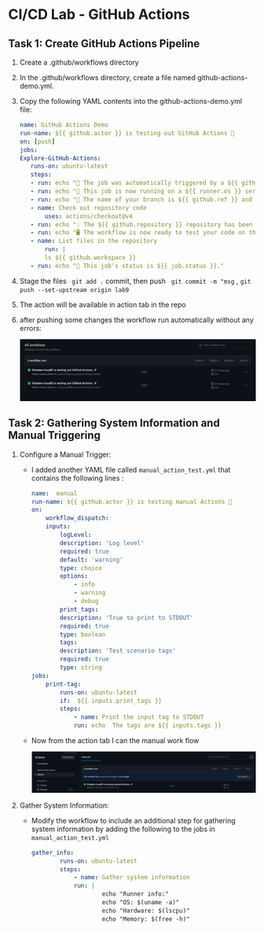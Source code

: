 # CI/CD Lab - GitHub Actions


## Task 1: Create GitHub Actions Pipeline


1. Create a .github/workflows directory 

2. In the .github/workflows directory, create a file named github-actions-demo.yml.

3. Copy the following YAML contents into the github-actions-demo.yml file:
     ```yaml
    name: GitHub Actions Demo
    run-name: ${{ github.actor }} is testing out GitHub Actions 🚀
    on: [push]
    jobs:
    Explore-GitHub-Actions:
        runs-on: ubuntu-latest
        steps:
        - run: echo "🎉 The job was automatically triggered by a ${{ github.event_name }} event."
        - run: echo "🐧 This job is now running on a ${{ runner.os }} server hosted by GitHub!"
        - run: echo "🔎 The name of your branch is ${{ github.ref }} and your repository is ${{ github.repository }}."
        - name: Check out repository code
            uses: actions/checkout@v4
        - run: echo "💡 The ${{ github.repository }} repository has been cloned to the runner."
        - run: echo "🖥️ The workflow is now ready to test your code on the runner."
        - name: List files in the repository
            run: |
            ls ${{ github.workspace }}
        - run: echo "🍏 This job's status is ${{ job.status }}."
    ```

4. Stage the files  ` git add .` commit, then push  ` git commit -m "msg` , `git push --set-upstream origin lab9`

5. The action will be available in action tab in the repo

6. after pushing some changes the workflow run automatically without any errors:

     ![Alt text](imgs/1.png)


 ## Task 2: Gathering System Information and Manual Triggering

 1. Configure a Manual Trigger:
    - I added another YAML file called `manual_action_test.yml`
        that contains the following lines :
        ```yaml
        name:  manual  
        run-name: ${{ github.actor }} is testing manual Actions 🚀
        on:
            workflow_dispatch:
            inputs:
                logLevel:
                description: 'Log level'
                required: true
                default: 'warning'
                type: choice
                options:
                    - info
                    - warning
                    - debug
                print_tags:
                description: 'True to print to STDOUT'
                required: true
                type: boolean
                tags:
                description: 'Test scenario tags'
                required: true
                type: string
        jobs:
            print-tag:
                runs-on: ubuntu-latest
                if:  ${{ inputs.print_tags }} 
                steps:
                    - name: Print the input tag to STDOUT
                    run: echo  The tags are ${{ inputs.tags }} 
        ```
    - Now from the action tab I can the manual work flow
    
        ![Alt text](imgs/2.png)

2. Gather System Information:
   - Modify the  workflow to include an additional step for gathering system information by adding the following to the jobs in `manual_action_test.yml` 
        ```yaml
        gather_info:
                runs-on: ubuntu-latest
                steps:
                    - name: Gather system information
                    run: |
                            echo "Runner info:"
                            echo "OS: $(uname -a)"
                            echo "Hardware: $(lscpu)"
                            echo "Memory: $(free -h)"
        ```